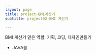 ```yaml
---
layout: page
title: project-BMI계산기
subtitle: project02-BMI 계산기

---
```


BMI 계산기
맡은 역할: 기획, 코딩, 디자인만들기
- JAVA를 
